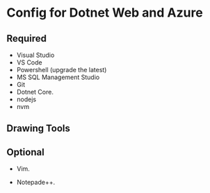 # Config for Dotnet Web and Azure

## Required

- Visual Studio
- VS Code
- Powershell (upgrade the latest)
- MS SQL Management Studio
- Git
- Dotnet Core.
- nodejs
- nvm


## Drawing Tools

## Optional

- Vim.

- Notepade++.